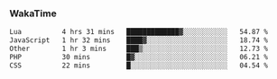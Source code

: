 ### WakaTime

<!--START_SECTION:waka-->

```txt
Lua          4 hrs 31 mins   █████████████▓░░░░░░░░░░░   54.87 %
JavaScript   1 hr 32 mins    ████▓░░░░░░░░░░░░░░░░░░░░   18.74 %
Other        1 hr 3 mins     ███▒░░░░░░░░░░░░░░░░░░░░░   12.73 %
PHP          30 mins         █▓░░░░░░░░░░░░░░░░░░░░░░░   06.21 %
CSS          22 mins         █░░░░░░░░░░░░░░░░░░░░░░░░   04.54 %
```

<!--END_SECTION:waka-->
